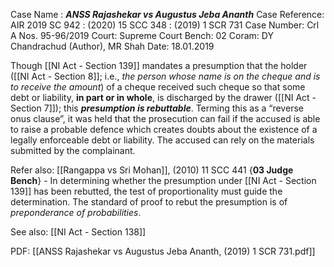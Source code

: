 Case Name : ***ANSS Rajashekar vs Augustus Jeba Ananth***
Case Reference: AIR 2019 SC 942 : (2020) 15 SCC 348 : (2019) 1 SCR 731
Case Number:  Crl A Nos. 95-96/2019
Court: Supreme Court
Bench: 02
Coram:  DY Chandrachud (Author), MR Shah
Date: 18.01.2019

Though [[NI Act - Section 139]] mandates a presumption that the holder ([[NI Act - Section 8]]; i.e., *the person whose name is on the cheque and is to receive the amount*) of a cheque received such cheque so that some debt or liability, **in part or in whole**, is discharged by the drawer ([[NI Act - Section 7]]); this ***presumption is rebuttable***.
Terming this as a “reverse onus clause”, it was held that the prosecution can fail if the accused is able to raise a probable defence which creates doubts about the existence of a legally enforceable debt or liability. The accused can rely on the materials submitted by the complainant.

Refer also:
[[Rangappa vs Sri Mohan]], (2010) 11 SCC 441 {**03 Judge Bench**} - In determining whether the presumption under [[NI Act - Section 139]] has been rebutted, the test of proportionality must guide the determination. The standard of proof to rebut the presumption is of *preponderance of probabilities*.

See also:
[[NI Act - Section 138]] 

PDF:
[[ANSS Rajashekar vs Augustus Jeba Ananth, (2019) 1 SCR 731.pdf]]